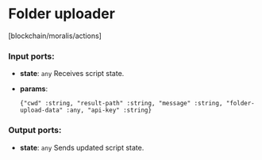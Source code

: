 # Folder uploader

[blockchain/moralis/actions]

### Input ports:

* __state__: `any`
    Receives script state.



* __params__: 
    ```
    {"cwd" :string, "result-path" :string, "message" :string, "folder-upload-data" :any, "api-key" :string}
    ```



### Output ports:

* __state__: `any`
    Sends updated script state.



